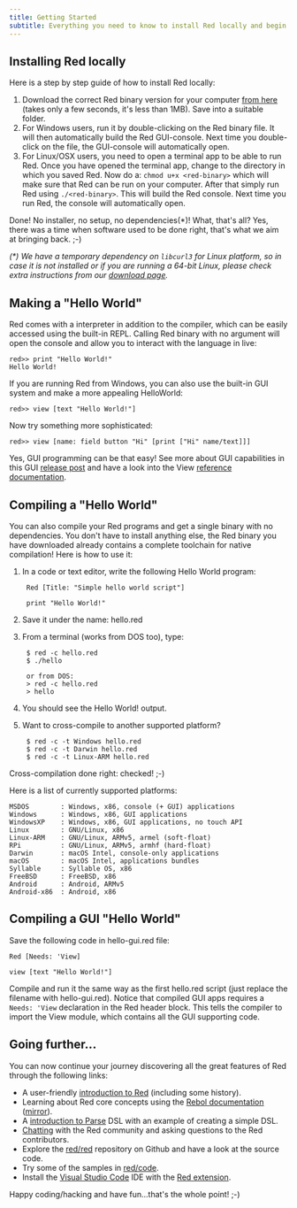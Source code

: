 ```yaml
---
title: Getting Started
subtitle: Everything you need to know to install Red locally and begin writing your first project.
---
```


## Installing Red locally

Here is a step by step guide of how to install Red locally:

1. Download the correct Red binary version for your computer [from here](/download/) (takes only a few seconds, it's less than 1MB). Save into a suitable folder.
2. For Windows users, run it by double-clicking on the Red binary file. It will then automatically build the Red GUI-console. Next time you double-click on the file, the GUI-console will automatically open.
3. For Linux/OSX users, you need to open a terminal app to be able to run Red. Once you have opened the terminal app, change to the directory in which you saved Red. Now do a: `chmod u+x <red-binary>` which will make sure that Red can be run on your computer. After that simply run Red using `./<red-binary>`. This will build the Red console. Next time you run Red, the console will automatically open.

Done! No installer, no setup, no dependencies(*)! What, that's all? Yes, there was a time when software used to be done right, that's what we aim at bringing back. ;-)

_(*) We have a temporary dependency on `libcurl3` for Linux platform, so in case it is not installed or if you are running a 64-bit Linux, please check extra instructions from our [download page](/download/)._

## Making a "Hello World"

Red comes with a interpreter in addition to the compiler, which can be easily accessed using the built-in REPL. Calling Red binary with no argument will open the console and allow you to interact with the language in live:

```
red>> print "Hello World!"
Hello World!
```

If you are running Red from Windows, you can also use the built-in GUI system and make a more appealing HelloWorld:

```
red>> view [text "Hello World!"]
```

Now try something more sophisticated:

```
red>> view [name: field button "Hi" [print ["Hi" name/text]]]
```

Yes, GUI programming can be that easy! See more about GUI capabilities in this GUI [release post](http://www.red-lang.org/2016/03/060-red-gui-system.html) and have a look into the View [reference documentation](https://doc.red-lang.org/gui/View.html).


## Compiling a "Hello World"

You can also compile your Red programs and get a single binary with no dependencies. You don't have to install anything else, the Red binary you have downloaded already contains a complete toolchain for native compilation! Here is how to use it:

1. In a code or text editor, write the following Hello World program:

        Red [Title: "Simple hello world script"]
    
        print "Hello World!"

2. Save it under the name: hello.red

3. From a terminal (works from DOS too), type:

        $ red -c hello.red
        $ ./hello

        or from DOS:
        > red -c hello.red
        > hello

4. You should see the Hello World! output.

5. Want to cross-compile to another supported platform?

        $ red -c -t Windows hello.red
        $ red -c -t Darwin hello.red
        $ red -c -t Linux-ARM hello.red

Cross-compilation done right: checked! ;-)

Here is a list of currently supported platforms:

```
MSDOS        : Windows, x86, console (+ GUI) applications
Windows      : Windows, x86, GUI applications
WindowsXP    : Windows, x86, GUI applications, no touch API
Linux        : GNU/Linux, x86
Linux-ARM    : GNU/Linux, ARMv5, armel (soft-float)
RPi          : GNU/Linux, ARMv5, armhf (hard-float)
Darwin       : macOS Intel, console-only applications
macOS        : macOS Intel, applications bundles
Syllable     : Syllable OS, x86
FreeBSD      : FreeBSD, x86
Android      : Android, ARMv5
Android-x86  : Android, x86
```

## Compiling a GUI "Hello World"

Save the following code in hello-gui.red file:

```
Red [Needs: 'View]
    
view [text "Hello World!"]
```

Compile and run it the same way as the first hello.red script (just replace the filename with hello-gui.red). Notice that compiled GUI apps requires a `Needs: 'View` declaration in the Red header block. This tells the compiler to import the View module, which contains all the GUI supporting code.

## Going further...

You can now continue your journey discovering all the great features of Red through the following links:

* A user-friendly [introduction to Red](http://redprogramming.com/Home.html) (including some history).
* Learning about Red core concepts using the [Rebol documentation](http://www.rebol.com/docs/core23/rebolcore.html) ([mirror](http://web.archive.org/web/20160322081114/http://www.rebol.com/docs/core23/rebolcore.html)).
* A [introduction to Parse](http://www.red-lang.org/2013/11/041-introducing-parse.html) DSL with an example of creating a simple DSL.
* [Chatting](https://gitter.im/red/red) with the Red community and asking questions to the Red contributors.
* Explore the [red/red](https://github.com/red/red) repository on Github and have a look at the source code.
* Try some of the samples in [red/code](https://github.com/red/code).
* Install the [Visual Studio Code](https://code.visualstudio.com/) IDE with the [Red extension](https://marketplace.visualstudio.com/items?itemName=red-auto.red).

Happy coding/hacking and have fun...that's the whole point! ;-)
